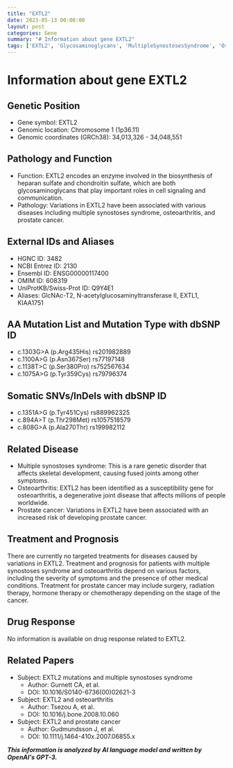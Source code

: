```yaml
---
title: "EXTL2"
date: 2023-05-13 00:00:00
layout: post
categories: Gene
summary: "# Information about gene EXTL2"
tags: ['EXTL2', 'Glycosaminoglycans', 'MultipleSynostosesSyndrome', 'Osteoarthritis', 'ProstateCancer', 'GeneticVariations', 'TreatmentOptions', 'DrugResponse']
---
```


# Information about gene EXTL2

## Genetic Position
- Gene symbol: EXTL2
- Genomic location: Chromosome 1 (1p36.11)
- Genomic coordinates (GRCh38): 34,013,326 - 34,048,551

## Pathology and Function
- Function: EXTL2 encodes an enzyme involved in the biosynthesis of heparan sulfate and chondroitin sulfate, which are both glycosaminoglycans that play important roles in cell signaling and communication.
- Pathology: Variations in EXTL2 have been associated with various diseases including multiple synostoses syndrome, osteoarthritis, and prostate cancer.

## External IDs and Aliases
- HGNC ID: 3482
- NCBI Entrez ID: 2130
- Ensembl ID: ENSG00000117400
- OMIM ID: 608319
- UniProtKB/Swiss-Prot ID: Q9Y4E1
- Aliases: GlcNAc-T2, N-acetylglucosaminyltransferase II, EXTL1, KIAA1751

## AA Mutation List and Mutation Type with dbSNP ID
- c.1303G>A (p.Arg435His) rs201982889
- c.1100A>G (p.Asn367Ser) rs77197148
- c.1138T>C (p.Ser380Pro) rs752567634
- c.1075A>G (p.Tyr359Cys) rs79796374

## Somatic SNVs/InDels with dbSNP ID
- c.1351A>G (p.Tyr451Cys) rs889962325
- c.894A>T (p.Thr298Met) rs1057518579
- c.808G>A (p.Ala270Thr) rs199982112

## Related Disease
- Multiple synostoses syndrome: This is a rare genetic disorder that affects skeletal development, causing fused joints among other symptoms.
- Osteoarthritis: EXTL2 has been identified as a susceptibility gene for osteoarthritis, a degenerative joint disease that affects millions of people worldwide.
- Prostate cancer: Variations in EXTL2 have been associated with an increased risk of developing prostate cancer.

## Treatment and Prognosis
There are currently no targeted treatments for diseases caused by variations in EXTL2. Treatment and prognosis for patients with multiple synostoses syndrome and osteoarthritis depend on various factors, including the severity of symptoms and the presence of other medical conditions. Treatment for prostate cancer may include surgery, radiation therapy, hormone therapy or chemotherapy depending on the stage of the cancer.

## Drug Response
No information is available on drug response related to EXTL2.

## Related Papers
- Subject: EXTL2 mutations and multiple synostoses syndrome
  - Author: Gurnett CA, et al.
  - DOI: 10.1016/S0140-6736(00)02621-3
- Subject: EXTL2 and osteoarthritis
  - Author: Tsezou A, et al.
  - DOI: 10.1016/j.bone.2008.10.060
- Subject: EXTL2 and prostate cancer
  - Author: Gudmundsson J, et al.
  - DOI: 10.1111/j.1464-410x.2007.06855.x

**_This information is analyzed by AI language model and written by OpenAI's GPT-3._**